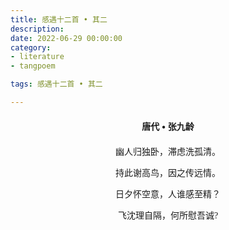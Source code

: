 ```yaml
---
title: 感遇十二首 • 其二
description:
date: 2022-06-29 00:00:00
category:
- literature
- tangpoem

tags: 感遇十二首 • 其二

---
```


<div id="poem-author">
唐代 • 张九龄
</div>
<div id="poem-body">
<p class="poem-paragraph">幽人归独卧，滞虑洗孤清。</p>
<p class="poem-paragraph">持此谢高鸟，因之传远情。</p>
<p class="poem-paragraph">日夕怀空意，人谁感至精？</p>
<p class="poem-paragraph">飞沈理自隔，何所慰吾诚?</p>

</div>

<style>

#poem-author {
    width: 100%;
    text-align: center;
    margin: 20px 0;
    font-weight: bold;
}
#poem-body {
    width: 100%;
    text-align: center;
}
.poem-paragraph {
    font-family: "仿宋"
}

</style>